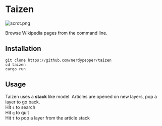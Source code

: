 # Taizen

![scrot.png](https://0x0.st/sOet.png)

Browse Wikipedia pages from the command line.  

## Installation

```shell
git clone https://github.com/nerdypepper/taizen
cd taizen
cargo run
```

## Usage

Taizen uses a **stack** like model.
Articles are opened on new layers, pop a layer to go back.  
Hit `s` to search  
Hit `q` to quit  
Hit `t` to pop a layer from the article stack  
